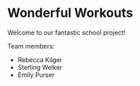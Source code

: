# Wonderful Workouts

Welcome to our fantastic school project!

Team members:
- Rebecca Kilger
- Sterling Welker
- Emily Purser

